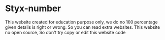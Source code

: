 # Styx-number
This website created for education purpose only, we do no 100 percentage given details is right or wrong. So you can read extra websites. This website no open source, So don't try copy or edit this website code
